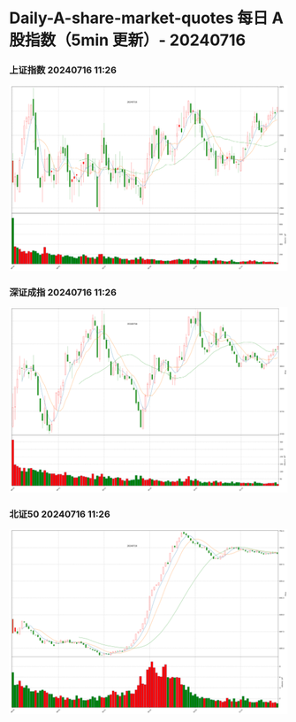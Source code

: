 
# Daily-A-share-market-quotes 每日 A 股指数（5min 更新）- 20240716

### 上证指数 20240716 11:26
![](./fig/2024/7/20240716-sh000001.png)

### 深证成指 20240716 11:26
![](./fig/2024/7/20240716-sz399001.png)

### 北证50 20240716 11:26
![](./fig/2024/7/20240716-bj899050.png)
